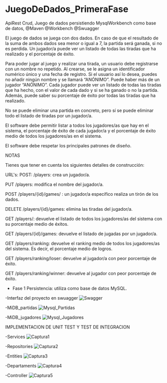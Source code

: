 # JuegoDeDados_PrimeraFase
ApiRest Crud, Juego de dados  persistiendo MysqlWorkbench como base de datos, @Maven @Workbench @Swuagger 

El juego de dados se juega con dos dados. En caso de que el resultado de la suma de ambos dados sea menor o igual a 7, la partida será ganada, si no es perdida. Un jugador/a puede ver un listado de todas las tiradas que ha realizado y el porcentaje de éxito.

Para poder jugar al juego y realizar una tirada, un usuario debe registrarse con un nombre no repetido. Al crearse, se le asigna un identificador numérico único y una fecha de registro. Si el usuario así lo desea, puedes no añadir ningún nombre y se llamará “ANÓNIMO”. Puede haber más de un jugador “ANÓNIMO”.
Cada jugador puede ver un listado de todas las tiradas que ha hecho, con el valor de cada dado y si se ha ganado o no la partida. Además, puede saber su porcentaje de éxito por todas las tiradas que ha realizado.

No se puede eliminar una partida en concreto, pero sí se puede eliminar todo el listado de tiradas por un jugador/a.

El software debe permitir listar a todos los jugadores/as que hay en el sistema, el porcentaje de éxito de cada jugador/a y el porcentaje de éxito medio de todos los jugadores/as en el sistema.

El software debe respetar los principales patrones de diseño.

NOTAS

Tienes que tener en cuenta los siguientes detalles de construcción:

URL's:
POST: /players: crea un jugador/a.

PUT /players: modifica el nombre del jugador/a.

POST /players/{id}/games/ : un jugador/a específico realiza un tirón de los dados.

DELETE /players/{id}/games: elimina las tiradas del jugador/a.

GET /players/: devuelve el listado de todos los jugadores/as del sistema con su porcentaje medio de éxitos.

GET /players/{id}/games: devuelve el listado de jugadas por un jugador/a.

GET /players/ranking: devuelve el ranking medio de todos los jugadores/as del sistema. Es decir, el porcentaje medio de logros.

GET /players/ranking/loser: devuelve al jugador/a con peor porcentaje de éxito.

GET /players/ranking/winner: devuelve al jugador con peor porcentaje de éxito.

- Fase 1
Persistencia: utiliza como base de datos MySQL.

-Interfaz del proyecto en swuagger
![Swagger](https://github.com/Luiso-o/JuegoDeDados_SegundaFase/assets/128043647/63f467fb-d9c2-4251-b287-8c229dcbc36a)

-MiDB_partidas
![Mysql_Partidas](https://github.com/Luiso-o/JuegoDeDados_SegundaFase/assets/128043647/59e22b31-f8c9-47b2-8d2e-ae48ec58ed29)

-MiDB_jugadores
![Mysql_Jugadores](https://github.com/Luiso-o/JuegoDeDados_SegundaFase/assets/128043647/c483bd3c-0960-4935-8222-e78591078ed4)

IMPLEMENTACION DE UNIT TEST Y TEST DE INTEGRACION 

-Services
![Captura1](https://github.com/Luiso-o/JuegoDeDados_PrimeraFase/assets/128043647/81f82703-7472-4c4c-878d-9b6f325fb39d)

-Repositories
![Captura2](https://github.com/Luiso-o/JuegoDeDados_PrimeraFase/assets/128043647/00fd8051-0158-4d22-8653-81f8decd3467)

-Entities
![Captura3](https://github.com/Luiso-o/JuegoDeDados_PrimeraFase/assets/128043647/0af8e3a6-1c54-42ea-ab89-473857021215)

-Departaments
![Captura4](https://github.com/Luiso-o/JuegoDeDados_PrimeraFase/assets/128043647/960796fe-9dc6-4ad4-af9e-b8ddc2c1d478)

-Controller
![Captura5](https://github.com/Luiso-o/JuegoDeDados_PrimeraFase/assets/128043647/b5588a04-b58e-43e1-93d2-acd6863932cd)

